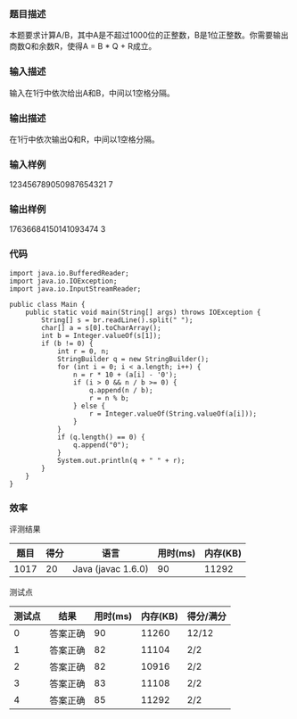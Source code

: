 ### 题目描述
本题要求计算A/B，其中A是不超过1000位的正整数，B是1位正整数。你需要输出商数Q和余数R，使得A = B * Q + R成立。

### 输入描述
输入在1行中依次给出A和B，中间以1空格分隔。 

### 输出描述
在1行中依次输出Q和R，中间以1空格分隔。  

### 输入样例
123456789050987654321 7

### 输出样例

17636684150141093474 3

### 代码

    import java.io.BufferedReader;
    import java.io.IOException;
    import java.io.InputStreamReader;

    public class Main {
        public static void main(String[] args) throws IOException {
            String[] s = br.readLine().split(" ");
            char[] a = s[0].toCharArray();
            int b = Integer.valueOf(s[1]);
            if (b != 0) {
                int r = 0, n;
                StringBuilder q = new StringBuilder();
                for (int i = 0; i < a.length; i++) {
                    n = r * 10 + (a[i] - '0');
                    if (i > 0 && n / b >= 0) {
                        q.append(n / b);
                        r = n % b;
                    } else {
                        r = Integer.valueOf(String.valueOf(a[i]));
                    }
                }
                if (q.length() == 0) {
                    q.append("0");
                }
                System.out.println(q + " " + r);
            }
        }
	}
	
    
### 效率

评测结果

|题目|得分|语言|用时(ms)|内存(KB)|
|-----|-----|-----|-----|-----|
|1017|20|Java (javac 1.6.0)|90|11292|

测试点

|测试点|结果|用时(ms)|内存(KB)|得分/满分|
|-----|-----|-----|-----|-----|
|0|答案正确|90|11260|12/12|
|1|答案正确|82|11104|2/2|
|2|答案正确|82|10916|2/2|
|3|答案正确|83|11108|2/2|
|4|答案正确|85|11292|2/2|
